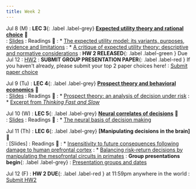 ```yaml
---
title: Week 2 
---
```


Jul 8 (M)
: **LEC 3**{: .label .label-grey} **[Expected utility theory and rational choice](https://ucsd.zoom.us/rec/share/zulZl84hUtfD8oSkuF18vKUh4-qkmthaHocAwfMb55F4lPZqulTixRp9nQdYAZuj.NGwrqpFw5kMrzJhE)** 🎥  
    : [Slides](https://canvas.ucsd.edu/files/12805989/download?download_frd=1)
: Readings 📖
: * [The expected utility model: its variants, purposes, evidence and limitations](https://canvas.ucsd.edu/files/12805155/download?download_frd=1)
: * [A critique of expected utility theory: descriptive and normative considerations](https://canvas.ucsd.edu/files/12805153/download?download_frd=1)
:  **HW 2 RELEASED**{: .label .label-green } Due Jul 12
    : [HW2](https://docs.google.com/document/d/1Q04RM6qTnUx7EipSmGBIu6mHeiLX_q0u2m90mUAGepg/edit?usp=sharing)
:  **SUBMIT GROUP PRESENTATION PAPER**{: .label .label-red } If you haven't already, please submit your top 2 paper choices here!
    : [Submit paper choice](https://forms.gle/b9MgsnbDfZBzDxGe9)

Jul 9 (Tu)
: **LEC 4**{: .label .label-grey} **[Prospect theory and behavioral economics](https://ucsd.zoom.us/rec/share/meZU13IydTUZMOU4gpvuUhICpg8cv4wFNLdFdjh5OhiKZCwPOrJiBYG6abjheigz._a4I1l0ZHqi8I4Ug)** 🎥  
    : [Slides](https://canvas.ucsd.edu/files/12805988/download?download_frd=1)
: Readings 📖
: * [Prospect theory: an analysis of decision under risk](https://canvas.ucsd.edu/files/12805147/download?download_frd=1)
: * [Excerpt from _Thinking Fast and Slow_](https://canvas.ucsd.edu/files/12805210/download?download_frd=1)

Jul 10 (W)
: **LEC 5**{: .label .label-grey} **[Neural correlates of decisions](https://ucsd.zoom.us/rec/share/V4_MjY8PBm6aTWXxuaB4FBL3YjcIJq4XBUZLL8LOTWo4sbYVaDiX4cdlfH0tuhhD.eVtYZ_y081_U7aER)** 🎥  
    : [Slides](https://canvas.ucsd.edu/files/12808409/download?download_frd=1)
: Readings 📖
: * [The neural basis of decision making](https://canvas.ucsd.edu/files/12805214/download?download_frd=1)

Jul 11 (Th)
: **LEC 6**{: .label .label-grey} **[Manipulating decisions in the brain]** 🎥  
    : [Slides]
: Readings 📖
: * [Insensitivity to future consequences following damage to human prefrontal cortex](https://canvas.ucsd.edu/files/12799596/download?download_frd=1)
: * [Balancing risk-return decisions by manipulating the mesofrontal circuits in primates](https://canvas.ucsd.edu/files/12805248/download?download_frd=1)
: **Group presentations begin**{: .label .label-grey} 
    : [Presentation groups and dates](https://docs.google.com/document/d/1g3Zp-5wMBO15vbms3VvioJEA2zjRV3nAaSrRCfV_omQ/edit?usp=sharing)

Jul 12 (F)
:  **HW 2 DUE**{: .label .label-red } at 11:59pm anywhere in the world
    : [Submit HW2](https://canvas.ucsd.edu/courses/57867/assignments/820351)
